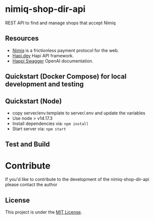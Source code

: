 # nimiq-shop-dir-api

REST API to find and manage shops that accept Nimiq


## Resources

- [Nimiq](https://nimiq.com/) is a frictionless payment protocol for the web.
- [Hapi.dev](https://hapi.dev) Hapi API framework.
- [Happi Swagger](https://github.com/glennjones/hapi-swagger) OpenAI documentation.


## Quickstart (Docker Compose) for local development and testing


## Quickstart (Node)
- copy server/env.template to server/.env and update the variables
- Use node > v14.17.3
- Install dependencies via: `npm install`
- Start server via: `npm start`


## Test and Build


# Contribute

If you'd like to contribute to the development of the nimiq-shop-dir-api please contact the author

## License

This project is under the [MIT License](./LICENSE.md).
